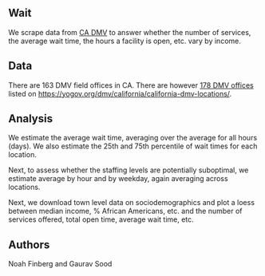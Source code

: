 ## Wait

We scrape data from [CA DMV](https://www.dmv.ca.gov/portal/field-office/woodland/) to answer whether the number of services, the average wait time, the hours a facility is open, etc. vary by income.
 
## Data
 
There are 163 DMV field offices in CA. There are however [178 DMV offices](data/yogov_dmv_list.txt) listed on https://yogov.org/dmv/california/california-dmv-locations/. 

## Analysis

We estimate the average wait time, averaging over the average for all hours (days). We also estimate the 25th and 75th percentile of wait times for each location.

Next, to assess whether the staffing levels are potentially suboptimal, we estimate average by hour and by weekday, again averaging across locations.

Next, we download town level data on sociodemographics and plot a loess between median income, % African Americans, etc. and the number of services offered, total open time, average wait time, etc. 

## Authors 

Noah Finberg and Gaurav Sood

